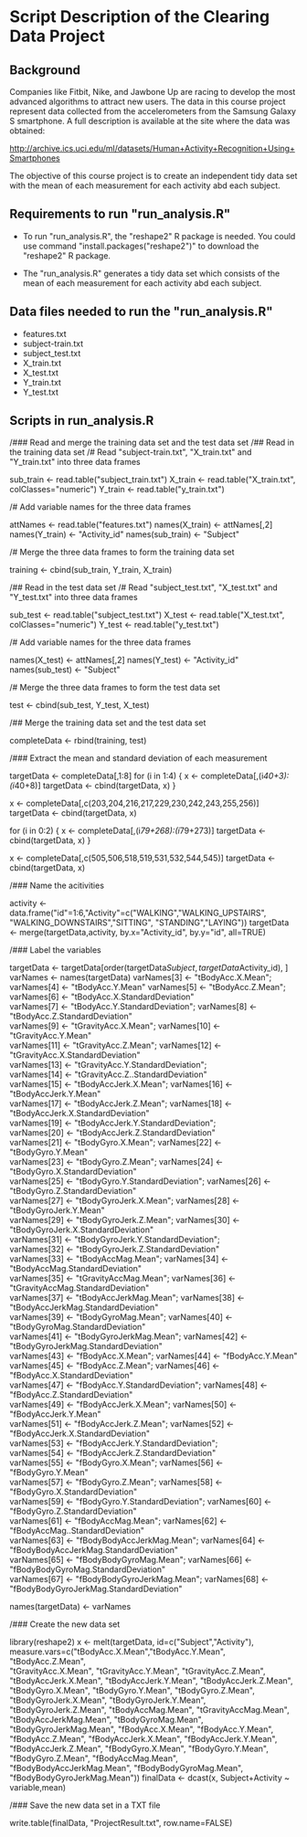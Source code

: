 # Script Description of the Clearing Data Project

## Background
Companies like Fitbit, Nike, and Jawbone Up are racing to develop the most advanced algorithms to attract new users. The data in this course project represent data collected from the accelerometers from the Samsung Galaxy S smartphone. A full description is available at the site where the data was obtained: 

http://archive.ics.uci.edu/ml/datasets/Human+Activity+Recognition+Using+Smartphones

The objective of this course project is to create an independent tidy data set with the mean of each measurement for each activity abd each subject. 


## Requirements to run "run_analysis.R"

* To run "run_analysis.R", the "reshape2" R package is needed. You could use command "install.packages("reshape2")" to download the "reshape2" R package.

* The "run_analysis.R" generates a tidy data set which consists of the mean of each measurement for each activity abd each subject.


## Data files needed to run the "run_analysis.R"

* features.txt
* subject-train.txt
* subject_test.txt
* X_train.txt
* X_test.txt
* Y_train.txt
* Y_test.txt


## Scripts in run_analysis.R

/### Read and merge the training data set and the test data set
/##  Read in the training data set
/#     Read "subject-train.txt", "X_train.txt" and "Y_train.txt" into three data frames

sub_train <- read.table("subject_train.txt")
X_train <- read.table("X_train.txt", colClasses="numeric")
Y_train <- read.table("y_train.txt")

/#     Add variable names for the three data frames

attNames <- read.table("features.txt")
names(X_train) <- attNames[,2]
names(Y_train) <- "Activity_id"
names(sub_train) <- "Subject"

/#     Merge the three data frames to form the training data set

training <- cbind(sub_train, Y_train, X_train)

/##  Read in the test data set
/#     Read "subject_test.txt", "X_test.txt" and "Y_test.txt" into three data frames

sub_test <- read.table("subject_test.txt")
X_test <- read.table("X_test.txt", colClasses="numeric")
Y_test <- read.table("y_test.txt")

/#     Add variable names for the three data frames

names(X_test) <- attNames[,2]
names(Y_test) <- "Activity_id"
names(sub_test) <- "Subject"

/#     Merge the three data frames to form the test data set

test <- cbind(sub_test, Y_test, X_test)

/##  Merge the training data set and the test data set

completeData <- rbind(training, test)


/### Extract the mean and standard deviation of each measurement

targetData <- completeData[,1:8]
for (i in 1:4) {
  x <- completeData[,(i*40+3):(i*40+8)]
  targetData <- cbind(targetData, x)
}

x <- completeData[,c(203,204,216,217,229,230,242,243,255,256)]
targetData <- cbind(targetData, x)

for (i in 0:2) {
  x <- completeData[,(i*79+268):(i*79+273)]
  targetData <- cbind(targetData, x)
}

x <- completeData[,c(505,506,518,519,531,532,544,545)]
targetData <- cbind(targetData, x)


/### Name the acitivities

activity <- data.frame("id"=1:6,"Activity"=c("WALKING","WALKING_UPSTAIRS",
                                             "WALKING_DOWNSTAIRS","SITTING",
                                             "STANDING","LAYING"))
targetData <- merge(targetData,activity, by.x="Activity_id", by.y="id", all=TRUE)


/### Label the variables

targetData <- targetData[order(targetData$Subject, targetData$Activity_id), ]
varNames <- names(targetData)
varNames[3] <- "tBodyAcc.X.Mean";            varNames[4] <- "tBodyAcc.Y.Mean"
varNames[5] <- "tBodyAcc.Z.Mean";            varNames[6] <- "tBodyAcc.X.StandardDeviation"           
varNames[7] <- "tBodyAcc.Y.StandardDeviation"; 
varNames[8] <- "tBodyAcc.Z.StandardDeviation"           
varNames[9] <- "tGravityAcc.X.Mean";         varNames[10] <- "tGravityAcc.Y.Mean"       
varNames[11] <- "tGravityAcc.Z.Mean";        varNames[12] <- "tGravityAcc.X.StandardDeviation"        
varNames[13] <- "tGravityAcc.Y.StandardDeviation";         
varNames[14] <- "tGravityAcc.Z..StandardDeviation"        
varNames[15] <- "tBodyAccJerk.X.Mean";       varNames[16] <- "tBodyAccJerk.Y.Mean"      
varNames[17] <- "tBodyAccJerk.Z.Mean";       varNames[18] <- "tBodyAccJerk.X.StandardDeviation"       
varNames[19] <- "tBodyAccJerk.Y.StandardDeviation";        
varNames[20] <- "tBodyAccJerk.Z.StandardDeviation"       
varNames[21] <- "tBodyGyro.X.Mean";          varNames[22] <- "tBodyGyro.Y.Mean"         
varNames[23] <- "tBodyGyro.Z.Mean";          varNames[24] <- "tBodyGyro.X.StandardDeviation"          
varNames[25] <- "tBodyGyro.Y.StandardDeviation";
varNames[26] <- "tBodyGyro.Z.StandardDeviation"          
varNames[27] <- "tBodyGyroJerk.X.Mean";      varNames[28] <- "tBodyGyroJerk.Y.Mean"     
varNames[29] <- "tBodyGyroJerk.Z.Mean";      varNames[30] <- "tBodyGyroJerk.X.StandardDeviation"      
varNames[31] <- "tBodyGyroJerk.Y.StandardDeviation";  
varNames[32] <- "tBodyGyroJerk.Z.StandardDeviation"      
varNames[33] <- "tBodyAccMag.Mean";          varNames[34] <- "tBodyAccMag.StandardDeviation"          
varNames[35] <- "tGravityAccMag.Mean";       varNames[36] <- "tGravityAccMag.StandardDeviation"       
varNames[37] <- "tBodyAccJerkMag.Mean";      varNames[38] <- "tBodyAccJerkMag.StandardDeviation"      
varNames[39] <- "tBodyGyroMag.Mean";         varNames[40] <- "tBodyGyroMag.StandardDeviation"         
varNames[41] <- "tBodyGyroJerkMag.Mean";     varNames[42] <- "tBodyGyroJerkMag.StandardDeviation"     
varNames[43] <- "fBodyAcc.X.Mean";           varNames[44] <- "fBodyAcc.Y.Mean"          
varNames[45] <- "fBodyAcc.Z.Mean";           varNames[46] <- "fBodyAcc.X.StandardDeviation"           
varNames[47] <- "fBodyAcc.Y.StandardDeviation"; 
varNames[48] <- "fBodyAcc.Z.StandardDeviation"           
varNames[49] <- "fBodyAccJerk.X.Mean";       varNames[50] <- "fBodyAccJerk.Y.Mean"      
varNames[51] <- "fBodyAccJerk.Z.Mean";       varNames[52] <- "fBodyAccJerk.X.StandardDeviation"       
varNames[53] <- "fBodyAccJerk.Y.StandardDeviation";        
varNames[54] <- "fBodyAccJerk.Z.StandardDeviation"       
varNames[55] <- "fBodyGyro.X.Mean";          varNames[56] <- "fBodyGyro.Y.Mean"         
varNames[57] <- "fBodyGyro.Z.Mean";          varNames[58] <- "fBodyGyro.X.StandardDeviation"          
varNames[59] <- "fBodyGyro.Y.StandardDeviation";
varNames[60] <- "fBodyGyro.Z.StandardDeviation"          
varNames[61] <- "fBodyAccMag.Mean";          varNames[62] <- "fBodyAccMag..StandardDeviation"          
varNames[63] <- "fBodyBodyAccJerkMag.Mean";  varNames[64] <- "fBodyBodyAccJerkMag.StandardDeviation"  
varNames[65] <- "fBodyBodyGyroMag.Mean";     varNames[66] <- "fBodyBodyGyroMag.StandardDeviation"     
varNames[67] <- "fBodyBodyGyroJerkMag.Mean"; varNames[68] <- "fBodyBodyGyroJerkMag.StandardDeviation" 

names(targetData) <- varNames


/### Create the new data set

library(reshape2)
x <- melt(targetData, id=c("Subject","Activity"), 
          measure.vars=c("tBodyAcc.X.Mean","tBodyAcc.Y.Mean", "tBodyAcc.Z.Mean",           
                         "tGravityAcc.X.Mean", "tGravityAcc.Y.Mean", "tGravityAcc.Z.Mean",
                         "tBodyAccJerk.X.Mean", "tBodyAccJerk.Y.Mean", "tBodyAccJerk.Z.Mean",
                         "tBodyGyro.X.Mean", "tBodyGyro.Y.Mean", "tBodyGyro.Z.Mean",
                         "tBodyGyroJerk.X.Mean", "tBodyGyroJerk.Y.Mean", "tBodyGyroJerk.Z.Mean",
                         "tBodyAccMag.Mean", "tGravityAccMag.Mean", "tBodyAccJerkMag.Mean", 
                         "tBodyGyroMag.Mean", "tBodyGyroJerkMag.Mean", 
                         "fBodyAcc.X.Mean", "fBodyAcc.Y.Mean", "fBodyAcc.Z.Mean", 
                         "fBodyAccJerk.X.Mean", "fBodyAccJerk.Y.Mean",  "fBodyAccJerk.Z.Mean",
                         "fBodyGyro.X.Mean", "fBodyGyro.Y.Mean", "fBodyGyro.Z.Mean", 
                         "fBodyAccMag.Mean", "fBodyBodyAccJerkMag.Mean", 
                         "fBodyBodyGyroMag.Mean", "fBodyBodyGyroJerkMag.Mean"))
finalData <- dcast(x, Subject+Activity ~ variable,mean)        


/### Save the new data set in a TXT file

write.table(finalData, "ProjectResult.txt", row.name=FALSE)
